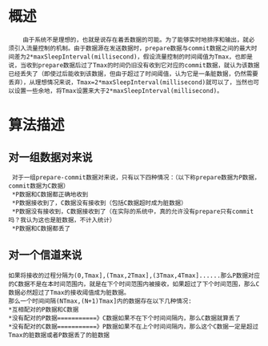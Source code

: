概述
===
        由于系统不是理想的，也就是说存在着丢数据的可能。为了能够实时地排序和输出，就必须引入流量控制的机制。由于数据源在发送数据时，prepare数据与commit数据之间的最大时间差为2*maxSleepInterval(millisecond)，假设流量控制的时间阈值为Tmax，也即是说，当收到prepare数据后过了Tmax的时间仍旧没有收到它对应的commit数据，就认为该数据已经丢失了（即使过后能收到该数据，但由于超过了时间阈值，认为它是一条脏数据，仍然需要丢弃），从理想情况来说，Tmax=2*maxSleepInterval(millisecond)就可以了，当然也可以设置一些余地，将Tmax设置来大于2*maxSleepInterval(millisecond)。  
    

算法描述
======

对一组数据对来说
------------
   
     对于一组prepare-commit数据对来说，只有以下四种情况：（以下称prepare数据为P数据，commit数据为C数据）
     *P数据和C数据都正确地收到
     *P数据接收到了，C数据没有接收到（包括C数据超时成为脏数据）
     *P数据没有接收到，C数据接收到了（在实际的系统中，真的允许没有prepare只有commit吗？我认为这也是脏数据，不计入统计）
     *P数据和C数据都丢了


对一个信道来说
-------------
    
    如果将接收的过程分隔为(0,Tmax],(Tmax,2Tmax],(3Tmax,4Tmax]......那么P数据对应的C数据不是在本时间范围内，就是在下个时间范围内被接收，如果超过了下个时间范围，那么C数据必然超过了Tmax的接收阈值成为脏数据。
    那么一个时间间隔(NTmax,(N+1)Tmax]内的数据存在以下几种情况:
    *互相配对的P数据和C数据
    *没有配对的P数据===========》C数据如果不在下个时间间隔内，那么C数据就算丢了
    *没有配对的C数据===========》P数据如果不在上个时间间隔内，那么这个C数据一定是超过Tmax的脏数据或者P数据丢了的脏数据

